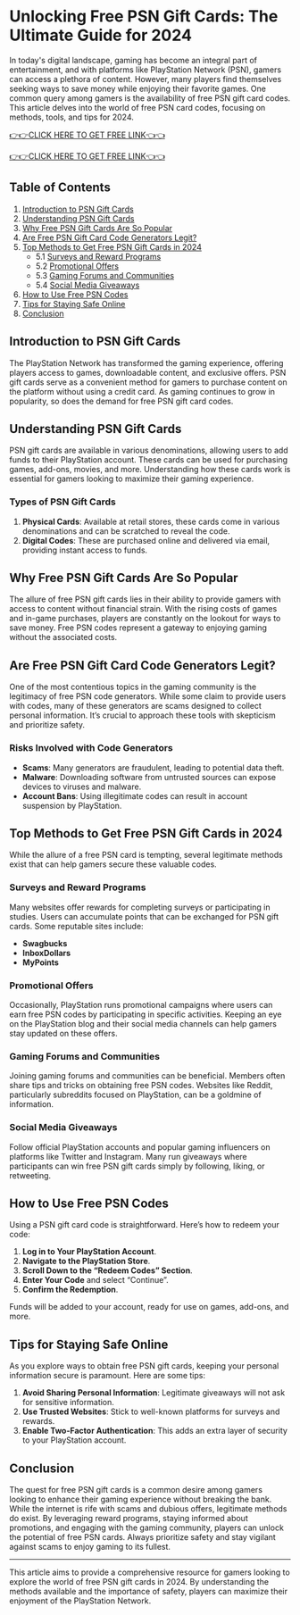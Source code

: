 # Unlocking Free PSN Gift Cards: The Ultimate Guide for 2024

In today's digital landscape, gaming has become an integral part of entertainment, and with platforms like PlayStation Network (PSN), gamers can access a plethora of content. However, many players find themselves seeking ways to save money while enjoying their favorite games. One common query among gamers is the availability of free PSN gift card codes. This article delves into the world of free PSN card codes, focusing on methods, tools, and tips for 2024.

[👉👉CLICK HERE TO GET FREE LINK👈👈](https://todaylink.site/freegiftcard/)

[👉👉CLICK HERE TO GET FREE LINK👈👈](https://todaylink.site/freegiftcard/)
## Table of Contents

1. [Introduction to PSN Gift Cards](#introduction-to-psn-gift-cards)
2. [Understanding PSN Gift Cards](#understanding-psn-gift-cards)
3. [Why Free PSN Gift Cards Are So Popular](#why-free-psn-gift-cards-are-so-popular)
4. [Are Free PSN Gift Card Code Generators Legit?](#are-free-psn-gift-card-code-generators-legit)
5. [Top Methods to Get Free PSN Gift Cards in 2024](#top-methods-to-get-free-psn-gift-cards-in-2024)
   - 5.1 [Surveys and Reward Programs](#surveys-and-reward-programs)
   - 5.2 [Promotional Offers](#promotional-offers)
   - 5.3 [Gaming Forums and Communities](#gaming-forums-and-communities)
   - 5.4 [Social Media Giveaways](#social-media-giveaways)
6. [How to Use Free PSN Codes](#how-to-use-free-psn-codes)
7. [Tips for Staying Safe Online](#tips-for-staying-safe-online)
8. [Conclusion](#conclusion)

## Introduction to PSN Gift Cards

The PlayStation Network has transformed the gaming experience, offering players access to games, downloadable content, and exclusive offers. PSN gift cards serve as a convenient method for gamers to purchase content on the platform without using a credit card. As gaming continues to grow in popularity, so does the demand for free PSN gift card codes.

## Understanding PSN Gift Cards

PSN gift cards are available in various denominations, allowing users to add funds to their PlayStation account. These cards can be used for purchasing games, add-ons, movies, and more. Understanding how these cards work is essential for gamers looking to maximize their gaming experience.

### Types of PSN Gift Cards

1. **Physical Cards**: Available at retail stores, these cards come in various denominations and can be scratched to reveal the code.
2. **Digital Codes**: These are purchased online and delivered via email, providing instant access to funds.

## Why Free PSN Gift Cards Are So Popular

The allure of free PSN gift cards lies in their ability to provide gamers with access to content without financial strain. With the rising costs of games and in-game purchases, players are constantly on the lookout for ways to save money. Free PSN codes represent a gateway to enjoying gaming without the associated costs.

## Are Free PSN Gift Card Code Generators Legit?

One of the most contentious topics in the gaming community is the legitimacy of free PSN code generators. While some claim to provide users with codes, many of these generators are scams designed to collect personal information. It’s crucial to approach these tools with skepticism and prioritize safety.

### Risks Involved with Code Generators

- **Scams**: Many generators are fraudulent, leading to potential data theft.
- **Malware**: Downloading software from untrusted sources can expose devices to viruses and malware.
- **Account Bans**: Using illegitimate codes can result in account suspension by PlayStation.

## Top Methods to Get Free PSN Gift Cards in 2024

While the allure of a free PSN card is tempting, several legitimate methods exist that can help gamers secure these valuable codes.

### Surveys and Reward Programs

Many websites offer rewards for completing surveys or participating in studies. Users can accumulate points that can be exchanged for PSN gift cards. Some reputable sites include:

- **Swagbucks**
- **InboxDollars**
- **MyPoints**

### Promotional Offers

Occasionally, PlayStation runs promotional campaigns where users can earn free PSN codes by participating in specific activities. Keeping an eye on the PlayStation blog and their social media channels can help gamers stay updated on these offers.

### Gaming Forums and Communities

Joining gaming forums and communities can be beneficial. Members often share tips and tricks on obtaining free PSN codes. Websites like Reddit, particularly subreddits focused on PlayStation, can be a goldmine of information.

### Social Media Giveaways

Follow official PlayStation accounts and popular gaming influencers on platforms like Twitter and Instagram. Many run giveaways where participants can win free PSN gift cards simply by following, liking, or retweeting.

## How to Use Free PSN Codes

Using a PSN gift card code is straightforward. Here’s how to redeem your code:

1. **Log in to Your PlayStation Account**.
2. **Navigate to the PlayStation Store**.
3. **Scroll Down to the “Redeem Codes” Section**.
4. **Enter Your Code** and select “Continue”.
5. **Confirm the Redemption**.

Funds will be added to your account, ready for use on games, add-ons, and more.

## Tips for Staying Safe Online

As you explore ways to obtain free PSN gift cards, keeping your personal information secure is paramount. Here are some tips:

1. **Avoid Sharing Personal Information**: Legitimate giveaways will not ask for sensitive information.
2. **Use Trusted Websites**: Stick to well-known platforms for surveys and rewards.
3. **Enable Two-Factor Authentication**: This adds an extra layer of security to your PlayStation account.

## Conclusion

The quest for free PSN gift cards is a common desire among gamers looking to enhance their gaming experience without breaking the bank. While the internet is rife with scams and dubious offers, legitimate methods do exist. By leveraging reward programs, staying informed about promotions, and engaging with the gaming community, players can unlock the potential of free PSN cards. Always prioritize safety and stay vigilant against scams to enjoy gaming to its fullest.

---

This article aims to provide a comprehensive resource for gamers looking to explore the world of free PSN gift cards in 2024. By understanding the methods available and the importance of safety, players can maximize their enjoyment of the PlayStation Network.
